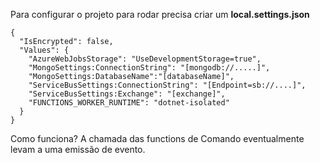 ﻿Para configurar o projeto para rodar precisa criar um **local.settings.json**

```
{
  "IsEncrypted": false,
  "Values": {
    "AzureWebJobsStorage": "UseDevelopmentStorage=true",
    "MongoSettings:ConnectionString": "[mongodb://.....]",
    "MongoSettings:DatabaseName":"[databaseName]",
    "ServiceBusSettings:ConnectionString": "[Endpoint=sb://....]",
    "ServiceBusSettings:Exchange": "[exchange]",
    "FUNCTIONS_WORKER_RUNTIME": "dotnet-isolated"
  }
}
```

Como funciona? A chamada das functions de Comando eventualmente levam a uma emissão de evento. 